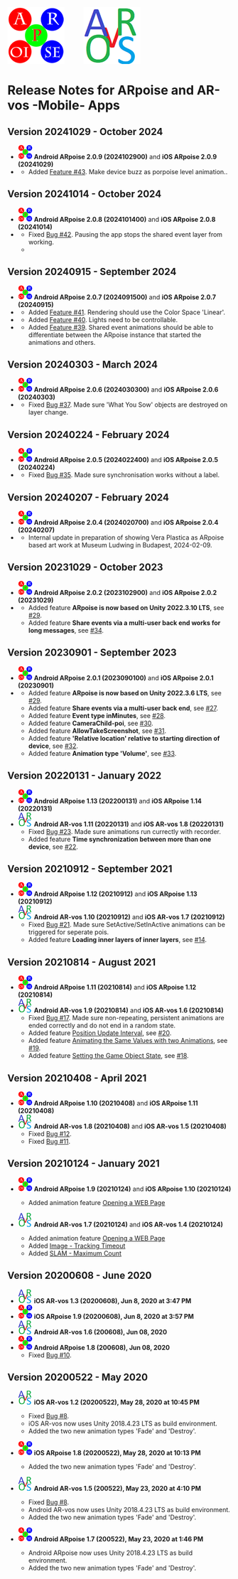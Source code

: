 ![ARpoise Logo](/images/arpoise_logo_rgb-128.png)  &nbsp;&nbsp;&nbsp;&nbsp;&nbsp;&nbsp;&nbsp;&nbsp;&nbsp;  ![AR-vos Logo](/images/arvos_logo_rgb-weiss128.png)
# Release Notes for ARpoise and AR-vos -Mobile- Apps

## Version 20241029 - October 2024
- ![ARpoise Logo](/images/arpoise_logo_rgb-32.png) **Android ARpoise 2.0.9 (2024102900)** and **iOS ARpoise 2.0.9 (20241029)**
- - Added [Feature #43](https://github.com/ARPOISE/ARpoise/issues/43). Make device buzz as porpoise level animation..

## Version 20241014 - October 2024
- ![ARpoise Logo](/images/arpoise_logo_rgb-32.png) **Android ARpoise 2.0.8 (2024101400)** and **iOS ARpoise 2.0.8 (20241014)**
- - Fixed [Bug #42](https://github.com/ARPOISE/ARpoise/issues/42). Pausing the app stops the shared event layer from working.
  - 
## Version 20240915 - September 2024
- ![ARpoise Logo](/images/arpoise_logo_rgb-32.png) **Android ARpoise 2.0.7 (2024091500)** and **iOS ARpoise 2.0.7 (20240915)**
- - Added [Feature #41](https://github.com/ARPOISE/ARpoise/issues/41). Rendering should use the Color Space 'Linear'.
- - Added [Feature #40](https://github.com/ARPOISE/ARpoise/issues/40). Lights need to be controllable.
- - Added [Feature #39](https://github.com/ARPOISE/ARpoise/issues/39). Shared event animations should be able to differentiate between the ARpoise instance that started the animations and others.

## Version 20240303 - March 2024
- ![ARpoise Logo](/images/arpoise_logo_rgb-32.png) **Android ARpoise 2.0.6 (2024030300)** and **iOS ARpoise 2.0.6 (20240303)**
- - Fixed [Bug #37](https://github.com/ARPOISE/ARpoise/issues/37). Made sure 'What You Sow' objects are destroyed on layer change.
  
## Version 20240224 - February 2024
- ![ARpoise Logo](/images/arpoise_logo_rgb-32.png) **Android ARpoise 2.0.5 (2024022400)** and **iOS ARpoise 2.0.5 (20240224)**
- - Fixed [Bug #35](https://github.com/ARPOISE/ARpoise/issues/35). Made sure synchronisation works without a label.

## Version 20240207 - February 2024
- ![ARpoise Logo](/images/arpoise_logo_rgb-32.png) **Android ARpoise 2.0.4 (2024020700)** and **iOS ARpoise 2.0.4 (20240207)**
- - Internal update in preparation of showing Vera Plastica as ARpoise based art work at Museum Ludwing in Budapest, 2024-02-09.

## Version 20231029 - October 2023
- ![ARpoise Logo](/images/arpoise_logo_rgb-32.png) **Android ARpoise 2.0.2 (2023102900)** and **iOS ARpoise 2.0.2 (20231029)**
- - Added feature **ARpoise is now based on Unity 2022.3.10 LTS**, see [#29](https://github.com/ARPOISE/ARpoise/issues/29).
  - Added feature **Share events via a multi-user back end works for long messages**, see [#34](https://github.com/ARPOISE/ARpoise/issues/34).

## Version 20230901 - September 2023
- ![ARpoise Logo](/images/arpoise_logo_rgb-32.png) **Android ARpoise 2.0.1 (2023090100)** and **iOS ARpoise 2.0.1 (20230901)**
- - Added feature **ARpoise is now based on Unity 2022.3.6 LTS**, see [#29](https://github.com/ARPOISE/ARpoise/issues/29).
  - Added feature **Share events via a multi-user back end**, see [#27](https://github.com/ARPOISE/ARpoise/issues/27).
  - Added feature **Event type inMinutes**, see [#28](https://github.com/ARPOISE/ARpoise/issues/28).
  - Added feature **CameraChild-poi**, see [#30](https://github.com/ARPOISE/ARpoise/issues/30).
  - Added feature **AllowTakeScreenshot**, see [#31](https://github.com/ARPOISE/ARpoise/issues/31).
  - Added feature **'Relative location' relative to starting direction of device**, see [#32](https://github.com/ARPOISE/ARpoise/issues/32).
  - Added feature **Animation type 'Volume'**, see [#33](https://github.com/ARPOISE/ARpoise/issues/33).
    
## Version 20220131 - January 2022
- ![ARpoise Logo](/images/arpoise_logo_rgb-32.png) **Android ARpoise 1.13 (202200131)** and **iOS ARpoise 1.14 (20220131)**
- ![AR-vos Logo](/images/arvos_logo_rgb-weiss32.png) **Android AR-vos 1.11 (20220131)** and **iOS AR-vos 1.8 (20220131)**
  - Fixed [Bug #23](https://github.com/ARPOISE/ARpoise/issues/23). Made sure animations run currectly with recorder.
  - Added feature **Time synchronization between more than one device**, see [#22](https://github.com/ARPOISE/ARpoise/issues/22).

## Version 20210912 - September 2021
- ![ARpoise Logo](/images/arpoise_logo_rgb-32.png) **Android ARpoise 1.12 (20210912)** and **iOS ARpoise 1.13 (20210912)**
- ![AR-vos Logo](/images/arvos_logo_rgb-weiss32.png) **Android AR-vos 1.10 (20210912)** and **iOS AR-vos 1.7 (20210912)**
  - Fixed [Bug #21](https://github.com/ARPOISE/ARpoise/issues/21). Made sure SetActive/SetInActive animations can be triggered for seperate pois.
  - Added feature **Loading inner layers of inner layers**, see [#14](https://github.com/ARPOISE/ARpoise/issues/14).

## Version 20210814 - August 2021
- ![ARpoise Logo](/images/arpoise_logo_rgb-32.png) **Android ARpoise 1.11 (20210814)** and **iOS ARpoise 1.12 (20210814)**
- ![AR-vos Logo](/images/arvos_logo_rgb-weiss32.png) **Android AR-vos 1.9 (20210814)** and **iOS AR-vos 1.6 (20210814)**
  - Fixed [Bug #17](https://github.com/ARPOISE/ARpoise/issues/17). Made sure non-repeating, persistent animations are ended correctly and do not end in a random state.
  - Added feature [Position Update Interval](https://github.com/ARPOISE/ARpoise/blob/master/php/porpoise/README.md#optional-layer-parameters), see [#20](https://github.com/ARPOISE/ARpoise/issues/20).
  - Added feature [Animating the Same Values with two Animations](https://github.com/ARPOISE/ARpoise/blob/master/php/porpoise/README.md#animating-the-same-values-with-two-animations), see [#19](https://github.com/ARPOISE/ARpoise/issues/19).
  - Added feature [Setting the Game Object State](https://github.com/ARPOISE/ARpoise/blob/master/php/porpoise/README.md#setting-the-game-object-state), see [#18](https://github.com/ARPOISE/ARpoise/issues/18).

## Version 20210408 - April 2021
- ![ARpoise Logo](/images/arpoise_logo_rgb-32.png) **Android ARpoise 1.10 (20210408)** and **iOS ARpoise 1.11 (20210408)** 
- ![AR-vos Logo](/images/arvos_logo_rgb-weiss32.png) **Android AR-vos 1.8 (20210408)** and **iOS AR-vos 1.5 (20210408)**
  - Fixed [Bug #12](https://github.com/ARPOISE/ARpoise/issues/12).
  - Fixed [Bug #11](https://github.com/ARPOISE/ARpoise/issues/11).
  
## Version 20210124 - January 2021
- ![ARpoise Logo](/images/arpoise_logo_rgb-32.png) **Android ARpoise 1.9 (20210124)** and **iOS ARpoise 1.10 (20210124)**
  - Added animation feature [Opening a WEB Page](https://github.com/ARPOISE/ARpoise/blob/master/php/porpoise/README.md#opening-a-web-page)
  
- ![AR-vos Logo](/images/arvos_logo_rgb-weiss32.png) **Android AR-vos 1.7 (20210124)** and **iOS AR-vos 1.4 (20210124)**
  - Added animation feature [Opening a WEB Page](https://github.com/ARPOISE/ARpoise/blob/master/php/porpoise/README.md#opening-a-web-page)
  - Added [Image - Tracking Timeout](https://github.com/ARPOISE/ARpoise/blob/master/php/porpoise/README.md#explanation-2)
  - Added [SLAM - Maximum Count](https://github.com/ARPOISE/ARpoise/blob/master/php/porpoise/README.md#explanation-2)
  
## Version 20200608 - June 2020
- ![AR-vos Logo](/images/arvos_logo_rgb-weiss32.png) **iOS AR-vos 1.3 (20200608), Jun 8, 2020 at 3:47 PM**
- ![ARpoise Logo](/images/arpoise_logo_rgb-32.png) **iOS ARpoise 1.9 (20200608), Jun 8, 2020 at 3:57 PM**
- ![AR-vos Logo](/images/arvos_logo_rgb-weiss32.png) **Android AR-vos 1.6 (200608), Jun 08, 2020**
- ![ARpoise Logo](/images/arpoise_logo_rgb-32.png) **Android ARpoise 1.8 (200608), Jun 08, 2020**
  - Fixed [Bug #10](https://github.com/ARPOISE/ARpoise/issues/10).
  
## Version 20200522 - May 2020
- ![AR-vos Logo](/images/arvos_logo_rgb-weiss32.png) **iOS AR-vos 1.2 (20200522), May 28, 2020 at 10:45 PM**
  - Fixed [Bug #8](https://github.com/ARPOISE/ARpoise/issues/8).
  - iOS AR-vos now uses Unity 2018.4.23 LTS as build environment.
  - Added the two new animation types 'Fade' and 'Destroy'.

- ![ARpoise Logo](/images/arpoise_logo_rgb-32.png) **iOS ARpoise 1.8 (20200522), May 28, 2020 at 10:13 PM**
  - Added the two new animation types 'Fade' and 'Destroy'.

- ![AR-vos Logo](/images/arvos_logo_rgb-weiss32.png) **Android AR-vos 1.5 (200522), May 23, 2020 at 4:10 PM**
  - Fixed [Bug #8](https://github.com/ARPOISE/ARpoise/issues/8).
  - Android AR-vos now uses Unity 2018.4.23 LTS as build environment.
  - Added the two new animation types 'Fade' and 'Destroy'. 

- ![ARpoise Logo](/images/arpoise_logo_rgb-32.png) **Android ARpoise 1.7 (200522), May 23, 2020 at 1:46 PM**
  - Android ARpoise now uses Unity 2018.4.23 LTS as build environment.
  - Added the two new animation types 'Fade' and 'Destroy'.
